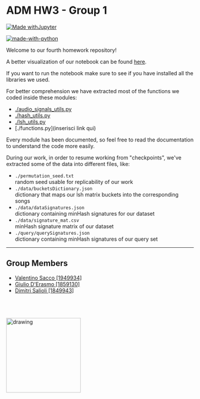 # ADM HW3 - Group 1
[![Made withJupyter](https://img.shields.io/badge/Made%20with-Jupyter-orange?style=for-the-badge&logo=Jupyter)](https://jupyter.org/try)
 
[![made-with-python](https://img.shields.io/badge/Made%20with-Python-1f425f.svg)](https://www.python.org/)


Welcome to our fourth homework repository!

A better visualization of our notebook can be found [here](https://nbviewer.org/github/S4b3/ADM-HW4-Group11/blob/main/main.ipynb).

If you want to run the notebook make sure to see if you have installed all the libraries we used.

For better comprehension we have extracted most of the functions we coded inside these modules:

- [./audio_signals_utils.py](https://github.com/S4b3/ADM-HW4-Group11/blob/main/audio_signals_utils.py)    
- [./hash_utils.py](https://github.com/S4b3/ADM-HW4-Group11/blob/main/hash_utils.py)    
- [./lsh_utils.py](https://github.com/S4b3/ADM-HW4-Group11/blob/main/lsh_utils.py)    
- [./functions.py](inserisci link qui)    

Every module has been documented, so feel free to read the documentation to understand the code more easily.

During our work, in order to resume working from "checkpoints", we've extracted some of the data into different files, like:
- `./permutation_seed.txt`   
random seed usable for replicability of our work
- `./data/bucketsDictionary.json`    
dictionary that maps our lsh matrix buckets into the corresponding songs
- `./data/dataSignatures.json`   
dictionary containing minHash signatures for our dataset
- `./data/signature_mat.csv`   
minHash signature matrix of our dataset
- `./query/querySignatures.json`   
dictionary containing minHash signatures of our query set

---


## Group Members
 - [Valentino Sacco [1949934]](https://github.com/S4b3)
 - [Giulio D'Erasmo [1859130]](https://github.com/giulio-derasmo)
 - [Dimitri Salioli [1849943]](https://github.com/dimitri14)


<br/>

  
  

<br>
<br>
<img src="https://user-images.githubusercontent.com/50860347/135899989-34c51922-bee9-4396-a185-cc8f9587b0f1.png" alt="drawing" width="200"/> 
